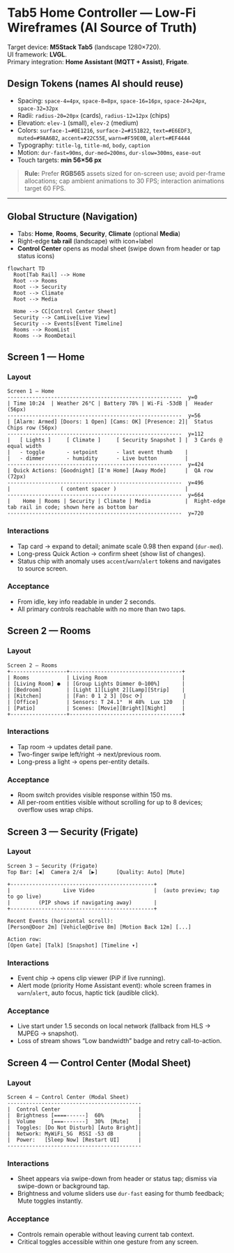 # Tab5 Home Controller — Low-Fi Wireframes (AI Source of Truth)

Target device: **M5Stack Tab5** (landscape 1280×720).  
UI framework: **LVGL**.  
Primary integration: **Home Assistant (MQTT + Assist)**, **Frigate**.

## Design Tokens (names AI should reuse)
- Spacing: `space-4=4px`, `space-8=8px`, `space-16=16px`, `space-24=24px`, `space-32=32px`
- Radii: `radius-20=20px` (cards), `radius-12=12px` (chips)
- Elevation: `elev-1` (small), `elev-2` (medium)
- Colors: `surface-1=#0E1216`, `surface-2=#151B22`, `text=#E6EDF3`, `muted=#9AA6B2`, `accent=#22C55E`, `warn=#F59E0B`, `alert=#EF4444`
- Typography: `title-lg`, `title-md`, `body`, `caption`
- Motion: `dur-fast=90ms`, `dur-med=200ms`, `dur-slow=300ms`, `ease-out`
- Touch targets: **min 56×56 px**

> **Rule:** Prefer **RGB565** assets sized for on-screen use; avoid per-frame allocations; cap ambient animations to 30 FPS; interaction animations target 60 FPS.

---

## Global Structure (Navigation)
- Tabs: **Home**, **Rooms**, **Security**, **Climate** (optional **Media**)
- Right-edge **tab rail** (landscape) with icon+label
- **Control Center** opens as modal sheet (swipe down from header or tap status icons)

```mermaid
flowchart TD
  Root[Tab Rail] --> Home
  Root --> Rooms
  Root --> Security
  Root --> Climate
  Root --> Media

  Home --> CC[Control Center Sheet]
  Security --> CamLive[Live View]
  Security --> Events[Event Timeline]
  Rooms --> RoomList
  Rooms --> RoomDetail
```

## Screen 1 — Home

### Layout

```
Screen 1 — Home
--------------------------------------------------------  y=0
| Time 10:24  | Weather 26°C | Battery 78% | Wi-Fi -53dB |  Header (56px)
--------------------------------------------------------  y=56
| [Alarm: Armed] [Doors: 1 Open] [Cams: OK] [Presence: 2]|  Status Chips row (56px)
--------------------------------------------------------  y=112
|   [ Lights ]     [ Climate ]     [ Security Snapshot ] |  3 Cards @ equal width
|   - toggle       - setpoint      - last event thumb    |
|   - dimmer       - humidity      - Live button         |
--------------------------------------------------------  y=424
| Quick Actions: [Goodnight] [I'm Home] [Away Mode]      |  QA row (72px)
--------------------------------------------------------  y=496
|                ( content spacer )                      |
--------------------------------------------------------  y=664
|    Home | Rooms | Security | Climate | Media           |  Right-edge tab rail in code; shown here as bottom bar
--------------------------------------------------------  y=720
```

### Interactions

- Tap card → expand to detail; animate scale 0.98 then expand (`dur-med`).
- Long-press Quick Action → confirm sheet (show list of changes).
- Status chip with anomaly uses `accent`/`warn`/`alert` tokens and navigates to source screen.

### Acceptance

- From idle, key info readable in under 2 seconds.
- All primary controls reachable with no more than two taps.

## Screen 2 — Rooms

### Layout

```
Screen 2 — Rooms
+------------------+------------------------------------+
| Rooms            | Living Room                        |
| [Living Room] ●  | [Group Lights Dimmer 0—100%]       |
| [Bedroom]        | [Light 1][Light 2][Lamp][Strip]    |
| [Kitchen]        | [Fan: 0 1 2 3] [Osc ⟳]             |
| [Office]         | Sensors: T 24.1°  H 48%  Lux 120   |
| [Patio]          | Scenes: [Movie][Bright][Night]     |
+------------------+------------------------------------+
```

### Interactions

- Tap room → updates detail pane.
- Two-finger swipe left/right → next/previous room.
- Long-press a light → opens per-entity details.

### Acceptance

- Room switch provides visible response within 150 ms.
- All per-room entities visible without scrolling for up to 8 devices; overflow uses wrap chips.

## Screen 3 — Security (Frigate)

### Layout

```
Screen 3 — Security (Frigate)
Top Bar: [◀]  Camera 2/4  [▶]      [Quality: Auto] [Mute]

+----------------------------------------------+
|                 Live Video                   |  (auto preview; tap to go live)
|         (PIP shows if navigating away)       |
+----------------------------------------------+

Recent Events (horizontal scroll):
[Person@Door 2m] [Vehicle@Drive 8m] [Motion Back 12m] [...]

Action row:
[Open Gate] [Talk] [Snapshot] [Timeline ▾]
```

### Interactions

- Event chip → opens clip viewer (PiP if live running).
- Alert mode (priority Home Assistant event): whole screen frames in `warn`/`alert`, auto focus, haptic tick (audible click).

### Acceptance

- Live start under 1.5 seconds on local network (fallback from HLS → MJPEG → snapshot).
- Loss of stream shows “Low bandwidth” badge and retry call-to-action.

## Screen 4 — Control Center (Modal Sheet)

### Layout

```
Screen 4 — Control Center (Modal Sheet)
-------------------------------------------
|  Control Center                         |
|  Brightness [====------]  60%           |
|  Volume     [===-------]  30%  [Mute]   |
|  Toggles: [Do Not Disturb] [Auto Bright]|
|  Network: MyWiFi_5G  RSSI -53 dB        |
|  Power:   [Sleep Now] [Restart UI]      |
-------------------------------------------
```

### Interactions

- Sheet appears via swipe-down from header or status tap; dismiss via swipe-down or background tap.
- Brightness and volume sliders use `dur-fast` easing for thumb feedback; Mute toggles instantly.

### Acceptance

- Controls remain operable without leaving current tab context.
- Critical toggles accessible within one gesture from any screen.

